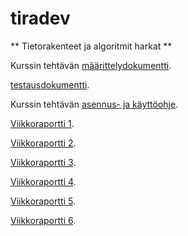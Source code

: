 # tiradev
** Tietorakenteet ja algoritmit harkat **

Kurssin tehtävän [määrittelydokumentti](https://github.com/melting8snowman/tiradev/blob/main/documents/määrittelydokumentti.md).

[testausdokumentti](https://github.com/melting8snowman/tiradev/blob/main/documents/testausdokumentti.md).

Kurssin tehtävän [asennus- ja käyttöohje](https://github.com/melting8snowman/tiradev/blob/main/documents/käyttöohje.md).

[Viikkoraportti 1](https://github.com/melting8snowman/tiradev/blob/main/documents/viikkoraportti1.md).

[Viikkoraportti 2](https://github.com/melting8snowman/tiradev/blob/main/documents/viikkoraportti2.md).

[Viikkoraportti 3](https://github.com/melting8snowman/tiradev/blob/main/documents/viikkoraportti3.md).

[Viikkoraportti 4](https://github.com/melting8snowman/tiradev/blob/main/documents/viikkoraportti4.md).

[Viikkoraportti 5](https://github.com/melting8snowman/tiradev/blob/main/documents/viikkoraportti5.md).

[Viikkoraportti 6](https://github.com/melting8snowman/tiradev/blob/main/documents/viikkoraportti6.md).
